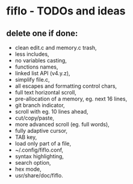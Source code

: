 # fiflo - TODOs and ideas
## delete one if done:
- clean edit.c and memory.c trash,
- less includes,
- no variables casting,
- functions names,
- linked list API (v4.y.z),
- simplify file.c,
- all escapes and formatting control chars,
- full text horizontal scroll,
- pre-allocation of a memory, eg. next 16 lines,
- git branch indicator,
- scroll with eg. 10 lines ahead,
- cut/copy/paste,
- more advanced scroll (eg. full words),
- fully adaptive cursor,
- TAB key,
- load only part of a file,
- ~/.config/fiflo.conf,
- syntax highlighting,
- search option,
- hex mode,
- usr/share/doc/fiflo.
